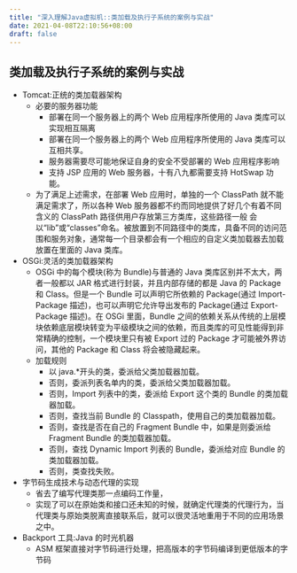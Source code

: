 ```yaml
---
title: "深入理解Java虚拟机::类加载及执行子系统的案例与实战"
date: 2021-04-08T22:10:56+08:00
draft: false
---
```



## 类加载及执行子系统的案例与实战

- Tomcat:正统的类加载器架构
  - 必要的服务器功能
    - 部署在同一个服务器上的两个 Web 应用程序所使用的 Java 类库可以实现相互隔离
    - 部署在同一个服务器上的两个 Web 应用程序所使用的 Java 类库可以互相共享。
    - 服务器需要尽可能地保证自身的安全不受部署的 Web 应用程序影响
    - 支持 JSP 应用的 Web 服务器，十有八九都需要支持 HotSwap 功能。
  - 为了满足上述需求，在部署 Web 应用时，单独的一个 ClassPath 就不能满足需求了，所以各种 Web 服务器都不约而同地提供了好几个有着不同含义的 ClassPath 路径供用户存放第三方类库，这些路径一般 会以“lib”或“classes”命名。被放置到不同路径中的类库，具备不同的访问范围和服务对象，通常每一个目录都会有一个相应的自定义类加载器去加载放置在里面的 Java 类库。
- OSGi:灵活的类加载器架构
  - OSGi 中的每个模块(称为 Bundle)与普通的 Java 类库区别并不太大，两者一般都以 JAR 格式进行封装，并且内部存储的都是 Java 的 Package 和 Class。但是一个 Bundle 可以声明它所依赖的 Package(通过 Import-Package 描述)，也可以声明它允许导出发布的 Package(通过 Export-Package 描述)。在 OSGi 里面，Bundle 之间的依赖关系从传统的上层模块依赖底层模块转变为平级模块之间的依赖，而且类库的可见性能得到非常精确的控制，一个模块里只有被 Export 过的 Package 才可能被外界访问，其他的 Package 和 Class 将会被隐藏起来。
  - 加载规则
    - 以 java.\*开头的类，委派给父类加载器加载。
    - 否则，委派列表名单内的类，委派给父类加载器加载。
    - 否则，Import 列表中的类，委派给 Export 这个类的 Bundle 的类加载器加载。
    - 否则，查找当前 Bundle 的 Classpath，使用自己的类加载器加载。
    - 否则，查找是否在自己的 Fragment Bundle 中，如果是则委派给 Fragment Bundle 的类加载器加载。
    - 否则，查找 Dynamic Import 列表的 Bundle，委派给对应 Bundle 的类加载器加载。
    - 否则，类查找失败。
- 字节码生成技术与动态代理的实现
  - 省去了编写代理类那一点编码工作量，
  - 实现了可以在原始类和接口还未知的时候，就确定代理类的代理行为，当代理类与原始类脱离直接联系后，就可以很灵活地重用于不同的应用场景之中。
- Backport 工具:Java 的时光机器
  - ASM 框架直接对字节码进行处理，把高版本的字节码编译到更低版本的字节码
